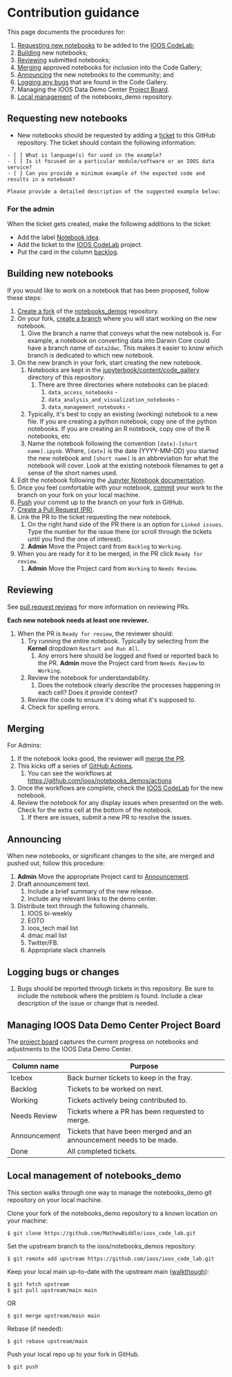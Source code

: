 # Contribution guidance
This page documents the procedures for:
1. [Requesting new notebooks](#requesting-new-notebooks) to be added to the [IOOS CodeLab](https://ioos.github.io/ioos_code_lab);
1. [Building](#building-new-notebooks) new notebooks;
1. [Reviewing](#reviewing) submitted notebooks;
1. [Merging](#merging) approved notebooks for inclusion into the Code Gallery;
1. [Announcing](#announcing) the new notebooks to the community; and 
1. [Logging any bugs](#logging-bugs) that are found in the Code Gallery.
1. Managing the IOOS Data Demo Center [Project Board](#managing-ioos-data-demo-center-project-board).
1. [Local management](#local-management-of-notebooks_demo) of the notebooks_demo repository.

## Requesting new notebooks
* New notebooks should be requested by adding a [ticket](https://github.com/ioos/ioos_code_lab/issues/new) to this GitHub repository. The ticket should contain the following information:
```
- [ ] What is language(s) for used in the example?
- [ ] Is it focused on a particular module/software or an IOOS data service?
- [ ] Can you provide a minimum example of the expected code and results in a notebook?

Please provide a detailed description of the suggested example below:
```

### For the admin
When the ticket gets created, make the following additions to the ticket:
* Add the label [Notebook idea](https://github.com/ioos/ioos_code_lab/labels/Notebook%20idea).
* Add the ticket to the [IOOS CodeLab](https://github.com/orgs/ioos/projects/1#card-49928448) project.
* Put the card in the column [backlog](https://github.com/orgs/ioos/projects/1#column-5010196).

## Building new notebooks
If you would like to work on a notebook that has been proposed, follow these steps:
1. [Create a fork](https://docs.github.com/en/github/getting-started-with-github/fork-a-repo) of the [notebooks_demos](https://github.com/ioos/ioos_code_lab) repository.
1. On your fork, [create a branch](https://docs.github.com/en/github/collaborating-with-issues-and-pull-requests/creating-and-deleting-branches-within-your-repository) where you will start working on the new notebook. 
   1. Give the branch a name that conveys what the new notebook is. For example, a notebook on converting data into Darwin Core could have a branch name of `data2dwc`. This makes it easier to know which branch is dedicated to which new notebook.
1. On the new branch in your fork, start creating the new notebook. 
   1. Notebooks are kept in the [jupyterbook/content/code_gallery](https://github.com/ioos/ioos_code_lab/tree/master/jupyterbook/content/code_gallery) directory of this repository.
      1. There are three directories where notebooks can be placed:
         1. `data_access_notebooks` - 
         2. `data_analysis_and_visualization_notebooks` -
         3. `data_management_notebooks` - 
   2. Typically, it's best to copy an existing (working) notebook to a new file. If you are creating a python notebook, copy one of the python notebooks. If you are creating an R notebook, copy one of the R notebooks, etc
   3. Name the notebook following the convention `[date]-[short name].ipynb`. Where, `[date]` is the date (YYYY-MM-DD) you started the new notebook and `[short name]` is an abbreviation for what the notebook will cover. Look at the existing notebook filenames to get a sense of the short names used. 
1. Edit the notebook following the [Jupyter Notebook documentation](https://jupyter-notebook.readthedocs.io/en/stable/notebook.html).
1. Once you feel comfortable with your notebook, [commit](https://github.com/git-guides/git-commit) your work to the branch on your fork on your local machine. 
1. [Push](https://github.com/git-guides/git-push) your commit up to the branch on your fork in GitHub.
1. [Create a Pull Request (PR)](https://docs.github.com/en/github/collaborating-with-issues-and-pull-requests/creating-a-pull-request-from-a-fork).
1. Link the PR to the ticket requesting the new notebook. 
   1. On the right hand side of the PR there is an option for `Linked issues`. Type the number for the issue there (or scroll through the tickets until you find the one of interest). 
   1. **Admin** Move the Project card from `Backlog` to `Working`.
1. When you are ready for it to be merged, in the PR click `Ready for review`.
   1. **Admin** Move the Project card from `Working` to `Needs Review`.

## Reviewing
See [pull request reviews](https://docs.github.com/en/github/collaborating-with-issues-and-pull-requests/about-pull-request-reviews) for more information on reviewing PRs.

**Each new notebook needs at least one reviewer.**

1. When the PR is `Ready for review`, the reviewer should:
   1. Try running the entire notebook. Typically by selecting from the **Kernel** dropdown `Restart and Run All`.
      1. Any errors here should be logged and fixed or reported back to the PR. **Admin** move the Project card from `Needs Review` to `Working`.
   1. Review the notebook for understandability.
      1. Does the notebook clearly describe the processes happening in each cell? Does it provide context?
   1. Review the code to ensure it's doing what it's supposed to.
   1. Check for spelling errors.

## Merging
For Admins:
1. If the notebook looks good, the reviewer will [merge the PR](https://docs.github.com/en/github/collaborating-with-issues-and-pull-requests/merging-a-pull-request).
1. This kicks off a series of [GitHub Actions](https://github.com/features/actions).
   1. You can see the workflows at https://github.com/ioos/notebooks_demos/actions 
1. Once the workflows are complete, check the [IOOS CodeLab](https://ioos.github.io/ioos_code_lab/) for the new notebook.
1. Review the notebook for any display issues when presented on the web. Check for the extra cell at the bottom of the notebook. 
   1. If there are issues, submit a new PR to resolve the issues.

## Announcing
When new notebooks, or significant changes to the site, are merged and pushed out, follow this procedure:
1. **Admin** Move the appropriate Project card to [Announcement](https://github.com/orgs/ioos/projects/1#column-13186308). 
1. Draft announcement text.
   1. Include a brief summary of the new release.
   1. Include any relevant links to the demo center.
1. Distribute text through the following channels.
   1. IOOS bi-weekly
   1. EOTO
   1. ioos_tech mail list
   1. dmac mail list
   1. Twitter/FB.
   1. Appropriate slack channels

## Logging bugs or changes
1. Bugs should be reported through tickets in this repository. Be sure to include the notebook where the problem is found. Include a clear description of the issue or change that is needed.

## Managing IOOS Data Demo Center Project Board
The [project board](https://github.com/orgs/ioos/projects/1) captures the current progress on notebooks and adjustments to the IOOS Data Demo Center.

| **Column name** | **Purpose** |
------------------|--------------
Icebox | Back burner tickets to keep in the fray.
Backlog | Tickets to be worked on next.
Working | Tickets actively being contributed to.
Needs Review | Tickets where a PR has been requested to merge.
Announcement | Tickets that have been merged and an announcement needs to be made.
Done | All completed tickets.

## Local management of notebooks_demo
This section walks through one way to manage the notebooks_demo git repository on your local machine.

Clone your fork of the notebooks_demo repository to a known location on your machine: 

```$ git clone https://github.com/MathewBiddle/ioos_code_lab.git```

Set the upstream branch to the ioos/notebooks_demos repository:

```$ git remote add upstream https://github.com/ioos/ioos_code_lab.git```

Keep your local main up-to-date with the upstream main ([walkthough](https://stefanbauer.me/articles/how-to-keep-your-git-fork-up-to-date)):

```
$ git fetch upstream
$ git pull upstream/main main
```
OR
```
$ git merge upstream/main main
```

Rebase (if needed):
```
$ git rebase upstream/main
```

Push your local repo up to your fork in GitHub.
```
$ git push
```